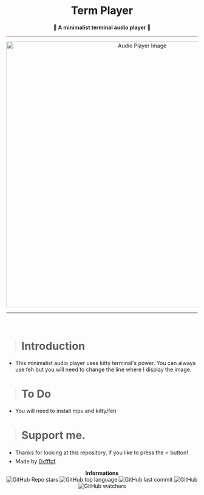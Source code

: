 <h1 align="center">Term Player</h1>

<p align='center'>
    <b>🤍 A minimalist terminal audio player 🤍</b>
</p>

---

<p align="center">
      <img src="https://cdn.discordapp.com/attachments/1026240959303925850/1027918046796460062/unknown.png" alt="Audio Player Image" width="700">
</p>

---

<br/>

> # Introduction

-   This minimalist audio player uses kitty terminal's power. You can always use feh but you will need to change the line where I display the image.

> # To Do

-   You will need to install mpv and kitty/feh

> # Support me.

-   Thanks for looking at this repository, if you like to press the ⭐ button!
-   Made by [0xfffcf](https://github.com/0xfffcf).

<p align="center">
    <b>Informations</b><br>
    <img alt="GitHub Repo stars" src="https://img.shields.io/github/stars/0xfffcf/terminal-portfolio?color=171923">
    <img alt="GitHub top language" src="https://img.shields.io/github/languages/top/0xfffcf/terminal-portfolio?color=171923">
    <img alt="GitHub last commit" src="https://img.shields.io/github/last-commit/0xfffcf/terminal-portfolio?color=171923">
    <img alt="GitHub" src="https://img.shields.io/github/license/0xfffcf/terminal-portfolio?color=171923">
    <img alt="GitHub watchers" src="https://img.shields.io/github/watchers/0xfffcf/terminal-portfolio?color=171923">
</p>
